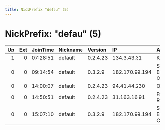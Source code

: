 ```yaml
---
title: NickPrefix "defau" (5)
---
```


# NickPrefix: "defau" (5)

|   Up |   Ext | JoinTime   | Nickname   | Version   | IP             | AS                               | CC   |   ORp |   Dirp | OS      | Contact   |   eFamMembers | FP                                                                                      |
|-----:|------:|:-----------|:-----------|:----------|:---------------|:---------------------------------|:-----|------:|-------:|:--------|:----------|--------------:|:----------------------------------------------------------------------------------------|
|    1 |     0 | 07:28:51   | default    | 0.2.4.23  | 134.3.43.31    | Kabel BW                         | de   |   443 |   9030 | Windows | None      |             1 | [atlas](https://atlas.torproject.org/#details/AC98CFA627D79EA10177CD449B24682EFC95C325) |
|    0 |     0 | 09:14:54   | default    | 0.3.2.9   | 182.170.99.194 | So-net Entertainment Corporation | jp   | 29138 |      0 | Windows | None      |             1 | [atlas](https://atlas.torproject.org/#details/7DF07419D007FC0DCD537734550414DA742E4415) |
|    0 |     0 | 14:00:07   | default    | 0.2.4.23  | 94.41.44.230   | OJSC Ufanet                      | ru   |   443 |   9030 | Windows | None      |             1 | [atlas](https://atlas.torproject.org/#details/05BDD6EC395FB85BCFE9E8EEA139691BF4E71EF7) |
|    0 |     0 | 14:50:51   | default    | 0.2.4.23  | 31.163.16.91   | PJSC Rostelecom                  | ru   |   443 |   9030 | Windows | None      |             1 | [atlas](https://atlas.torproject.org/#details/91F8C75C49E1A2457B7D376ADF5D0A94EDDBCC80) |
|    0 |     0 | 15:07:10   | default    | 0.3.2.9   | 182.170.99.194 | So-net Entertainment Corporation | jp   | 29138 |      0 | Windows | None      |             1 | [atlas](https://atlas.torproject.org/#details/BFD05B532D18A2350D8E4AE33F6AF2856432831D) |
